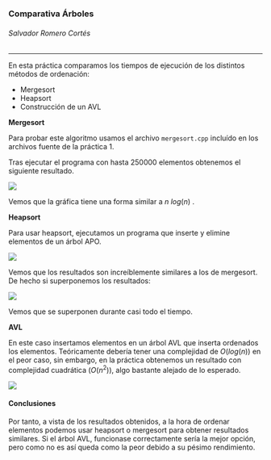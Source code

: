 ### Comparativa Árboles

###### Salvador Romero Cortés

---

En esta práctica comparamos los tiempos de ejecución de los distintos métodos de ordenación:

* Mergesort
* Heapsort
* Construcción de un AVL

**Mergesort**

Para probar este algoritmo usamos el archivo `mergesort.cpp` incluído en los archivos fuente de la práctica 1.

Tras ejecutar el programa con hasta 250000 elementos obtenemos el siguiente resultado.

![](/home/salva/ComparativaArboles/Practica/res/merge.png)

Vemos que la gráfica tiene una forma similar a $n\ log(n)$ .

**Heapsort** 

Para usar heapsort, ejecutamos un programa que inserte y elimine elementos de un árbol APO. 

![](/home/salva/ComparativaArboles/Practica/res/heap.png)

Vemos que los resultados son increíblemente similares a los de mergesort. De hecho si superponemos los resultados:

![](/home/salva/ComparativaArboles/Practica/res/merge_heap.png)

Vemos que se superponen durante casi todo el tiempo.

**AVL**

En este caso insertamos elementos en un árbol AVL que inserta ordenados los elementos. Teóricamente debería tener una complejidad de $O(log(n))$ en el peor caso, sin embargo, en la práctica obtenemos un resultado con complejidad cuadrática ($O(n^2)$), algo bastante alejado de lo esperado.

![](/home/salva/ComparativaArboles/Practica/res/avl.png)

#### Conclusiones

Por tanto, a vista de los resultados obtenidos, a la hora de ordenar elementos podemos usar heapsort o mergesort para obtener resultados similares. Si el árbol AVL, funcionase correctamente sería la mejor opción, pero como no es así queda como la peor debido a su pésimo rendimiento.